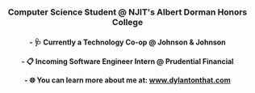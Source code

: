 <h3 align="center">Computer Science Student @ NJIT's Albert Dorman Honors College</h3>

<h4 align="center">
  <p align="center">- 🩺 Currently a Technology Co-op @ Johnson & Johnson</p>
  <p align="center">- 📋 Incoming Software Engineer Intern @ Prudential Financial</p>
  <p align="center">- 🌐 You can learn more about me at: <a href="www.dylantonthat.com">www.dylantonthat.com</a></p>
</h5>
